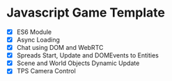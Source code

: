 # Javascript Game Template

- [x] ES6 Module
- [x] Async Loading 
- [x] Chat using DOM and WebRTC
- [x] Spreads Start, Update and DOMEvents to Entities
- [x] Scene and World Objects Dynamic Update
- [x] TPS Camera Control